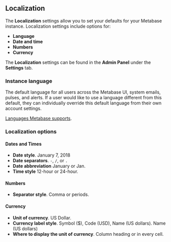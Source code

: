 ## Localization

The **Localization** settings allow you to set your defaults for your Metabase instance. Localization settings include options for:

- **Language**
- **Date and time**
- **Numbers**
- **Currency**

The **Localization** settings can be found in the **Admin Panel** under the **Settings** tab.

### Instance language

The default language for all users across the Metabase UI, system emails, pulses, and alerts. If a user would like to use a language different from this default, they can individually override this default language from their own account settings.

[Languages Metabase supports](https://www.metabase.com/docs/latest/faq/general/what-languages-can-be-used-with-metabase.html).

### Localization options

#### Dates and Times

- **Date style**. January 7, 2018
- **Date separators**. `-`, `/`, or `.`
- **Date abbreviation** January or Jan.
- **Time style** 12-hour or 24-hour.

#### Numbers

- **Separator style**. Comma or periods.

#### Currency

- **Unit of currency**. US Dollar.
- **Currency label style**. Symbol ($), Code (USD), Name (US dollars).
Name (US dollars)
- **Where to display the unit of currency**. Column heading or in every cell.
